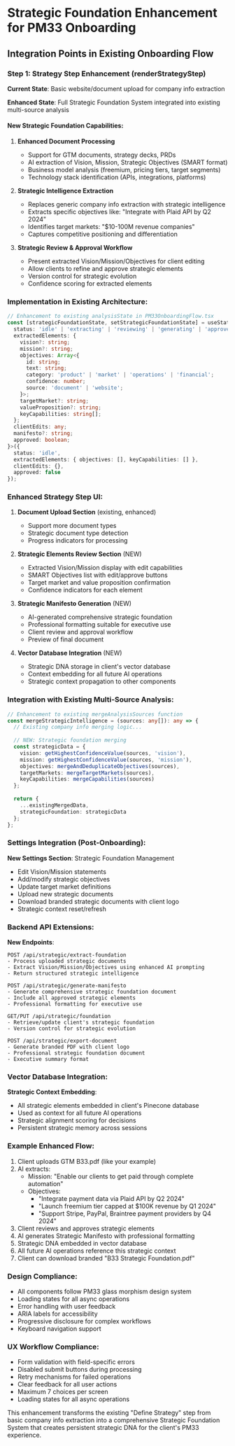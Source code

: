 # Strategic Foundation Enhancement for PM33 Onboarding

## Integration Points in Existing Onboarding Flow

### Step 1: Strategy Step Enhancement (renderStrategyStep)

**Current State**: Basic website/document upload for company info extraction

**Enhanced State**: Full Strategic Foundation System integrated into existing multi-source analysis

#### New Strategic Foundation Capabilities:

1. **Enhanced Document Processing**
   - Support for GTM documents, strategy decks, PRDs
   - AI extraction of Vision, Mission, Strategic Objectives (SMART format)
   - Business model analysis (freemium, pricing tiers, target segments)
   - Technology stack identification (APIs, integrations, platforms)

2. **Strategic Intelligence Extraction**
   - Replaces generic company info extraction with strategic intelligence
   - Extracts specific objectives like: "Integrate with Plaid API by Q2 2024"
   - Identifies target markets: "$10-100M revenue companies"
   - Captures competitive positioning and differentiation

3. **Strategic Review & Approval Workflow**
   - Present extracted Vision/Mission/Objectives for client editing
   - Allow clients to refine and approve strategic elements
   - Version control for strategic evolution
   - Confidence scoring for extracted elements

### Implementation in Existing Architecture:

```typescript
// Enhancement to existing analysisState in PM33OnboardingFlow.tsx
const [strategicFoundationState, setStrategicFoundationState] = useState<{
  status: 'idle' | 'extracting' | 'reviewing' | 'generating' | 'approved';
  extractedElements: {
    vision?: string;
    mission?: string;
    objectives: Array<{
      id: string;
      text: string;
      category: 'product' | 'market' | 'operations' | 'financial';
      confidence: number;
      source: 'document' | 'website';
    }>;
    targetMarket?: string;
    valueProposition?: string;
    keyCapabilities: string[];
  };
  clientEdits: any;
  manifesto?: string;
  approved: boolean;
}>({
  status: 'idle',
  extractedElements: { objectives: [], keyCapabilities: [] },
  clientEdits: {},
  approved: false
});
```

### Enhanced Strategy Step UI:

1. **Document Upload Section** (existing, enhanced)
   - Support more document types
   - Strategic document type detection
   - Progress indicators for processing

2. **Strategic Elements Review Section** (NEW)
   - Extracted Vision/Mission display with edit capabilities
   - SMART Objectives list with edit/approve buttons
   - Target market and value proposition confirmation
   - Confidence indicators for each element

3. **Strategic Manifesto Generation** (NEW)
   - AI-generated comprehensive strategic foundation
   - Professional formatting suitable for executive use
   - Client review and approval workflow
   - Preview of final document

4. **Vector Database Integration** (NEW)
   - Strategic DNA storage in client's vector database
   - Context embedding for all future AI operations
   - Strategic context propagation to other components

### Integration with Existing Multi-Source Analysis:

```typescript
// Enhancement to existing mergeAnalysisSources function
const mergeStrategicIntelligence = (sources: any[]): any => {
  // Existing company info merging logic...
  
  // NEW: Strategic foundation merging
  const strategicData = {
    vision: getHighestConfidenceValue(sources, 'vision'),
    mission: getHighestConfidenceValue(sources, 'mission'),
    objectives: mergeAndDeduplicateObjectives(sources),
    targetMarkets: mergeTargetMarkets(sources),
    keyCapabilities: mergeCapabilities(sources)
  };
  
  return {
    ...existingMergedData,
    strategicFoundation: strategicData
  };
};
```

### Settings Integration (Post-Onboarding):

**New Settings Section**: Strategic Foundation Management
- Edit Vision/Mission statements
- Add/modify strategic objectives
- Update target market definitions
- Upload new strategic documents
- Download branded strategic documents with client logo
- Strategic context reset/refresh

### Backend API Extensions:

**New Endpoints**:
```
POST /api/strategic/extract-foundation
- Process uploaded strategic documents
- Extract Vision/Mission/Objectives using enhanced AI prompting
- Return structured strategic intelligence

POST /api/strategic/generate-manifesto  
- Generate comprehensive strategic foundation document
- Include all approved strategic elements
- Professional formatting for executive use

GET/PUT /api/strategic/foundation
- Retrieve/update client's strategic foundation
- Version control for strategic evolution

POST /api/strategic/export-document
- Generate branded PDF with client logo
- Professional strategic foundation document
- Executive summary format
```

### Vector Database Integration:

**Strategic Context Embedding**:
- All strategic elements embedded in client's Pinecone database
- Used as context for all future AI operations
- Strategic alignment scoring for decisions
- Persistent strategic memory across sessions

### Example Enhanced Flow:

1. Client uploads GTM B33.pdf (like your example)
2. AI extracts:
   - Mission: "Enable our clients to get paid through complete automation"
   - Objectives: 
     * "Integrate payment data via Plaid API by Q2 2024"
     * "Launch freemium tier capped at $100K revenue by Q1 2024"
     * "Support Stripe, PayPal, Braintree payment providers by Q4 2024"
3. Client reviews and approves strategic elements
4. AI generates Strategic Manifesto with professional formatting
5. Strategic DNA embedded in vector database
6. All future AI operations reference this strategic context
7. Client can download branded "B33 Strategic Foundation.pdf"

### Design Compliance:

- All components follow PM33 glass morphism design system
- Loading states for all async operations
- Error handling with user feedback
- ARIA labels for accessibility
- Progressive disclosure for complex workflows
- Keyboard navigation support

### UX Workflow Compliance:

- Form validation with field-specific errors
- Disabled submit buttons during processing
- Retry mechanisms for failed operations
- Clear feedback for all user actions
- Maximum 7 choices per screen
- Loading states for all async operations

This enhancement transforms the existing "Define Strategy" step from basic company info extraction into a comprehensive Strategic Foundation System that creates persistent strategic DNA for the client's PM33 experience.